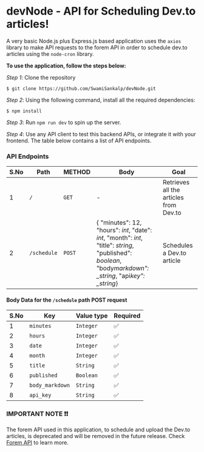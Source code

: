 # devNode - API for Scheduling Dev.to articles!

A very basic Node.js plus Express.js based application uses the `axios` library to make API requests to the forem API in order to schedule dev.to articles using the `node-cron` library.

**To use the application, follow the steps below:**

_Step 1_: Clone the repository

```
$ git clone https://github.com/SwamiSankalp/devNode.git
```

_Step 2_: Using the following command, install all the required dependencies:

```
$ npm install
```

_Step 3_: Run `npm run dev` to spin up the server.

_Step 4_: Use any API client to test this backend APIs, or integrate it with your frontend. The table below contains a list of API endpoints.

### API Endpoints

| S.No | Path        | METHOD | Body                                                                                                                                                         | Goal                                   |
| ---- | ----------- | ------ | ------------------------------------------------------------------------------------------------------------------------------------------------------------ | -------------------------------------- |
| 1    | `/`         | `GET`  | -                                                                                                                                                            | Retrieves all the articles from Dev.to |
| 2    | `/schedule` | `POST` | { "minutes": 12, "hours": _int_, "date": _int_, "month": _int_, "title": _string_, "published": _boolean_, "body*markdown": \_string*, "api*key": \_string*} | Schedules a Dev.to article             |

#### Body Data for the `/schedule` path POST request

| S.No | Key             | Value type | Required |
| ---- | --------------- | ---------- | -------- |
| 1    | `minutes`       | `Integer`  | ✅       |
| 2    | `hours`         | `Integer`  | ✅       |
| 3    | `date`          | `Integer`  | ✅       |
| 4    | `month`         | `Integer`  | ✅       |
| 5    | `title`         | `String`   | ✅       |
| 6    | `published`     | `Boolean`  | ✅       |
| 7    | `body_markdown` | `String`   | ✅       |
| 8    | `api_key`       | `String`   | ✅       |


### IMPORTANT NOTE ❗❗

The forem API used in this application, to schedule and upload the Dev.to articles, is deprecated and will be removed in the future release.
Check [Forem API](https://developers.forem.com/api) to learn more.
